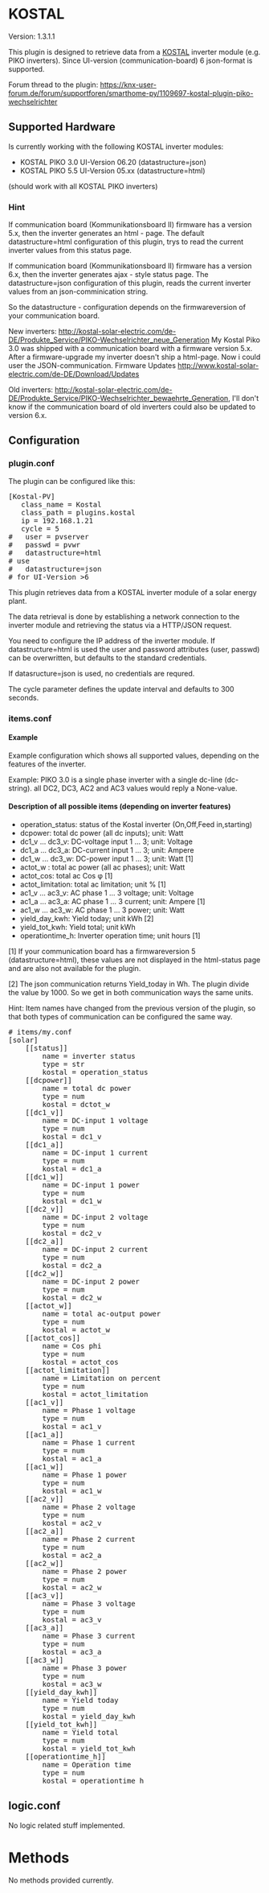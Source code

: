 # KOSTAL

Version: 1.3.1.1

This plugin is designed to retrieve data from a [KOSTAL](http://www.kostal-solar-electric.com/) inverter module (e.g. PIKO inverters).
Since UI-version (communication-board) 6 json-format is supported.

Forum thread to the plugin: https://knx-user-forum.de/forum/supportforen/smarthome-py/1109697-kostal-plugin-piko-wechselrichter

## Supported Hardware

Is currently working with the following KOSTAL inverter modules:

  * KOSTAL PIKO 3.0 UI-Version 06.20 (datastructure=json)
  * KOSTAL PIKO 5.5 UI-Version 05.xx (datastructure=html)

  (should work with all KOSTAL PIKO inverters)
  <add more successfull testet Kostal Inverters with UI-Version and used datastructure>


### Hint
  If com­mu­ni­ca­tion board (Kom­mu­nika­tions­board II) firmware has a version 5.x,
  then the inverter generates an html - page.
  The default datastructure=html configuration of this plugin, trys to read
  the current inverter values from this status page.

  If com­mu­ni­ca­tion board (Kom­mu­nika­tions­board II) firmware has a version 6.x,
  then the inverter generates ajax - style status page.
  The datastructure=json configuration of this plugin, reads the current
  inverter values from an json-comminication string.

  So the datastructure - configuration depends on the firmwareversion of your
  communication board.

  New inverters:
  http://kostal-solar-electric.com/de-DE/Produkte_Service/PIKO-Wechselrichter_neue_Generation
  My Kostal Piko 3.0 was shipped with a communication board with a firmware version 5.x.
  After a firmware-upgrade my inverter doesn't ship a html-page. Now i could user the
  JSON-communication.
  Firmware Updates http://www.kostal-solar-electric.com/de-DE/Download/Updates

  Old inverters:
  http://kostal-solar-electric.com/de-DE/Produkte_Service/PIKO-Wechselrichter_bewaehrte_Generation,
  I'll don't know if the communication board of old inverters could also be updated to version 6.x.


## Configuration

### plugin.conf

The plugin can be configured like this:

<pre>
[Kostal-PV]
   class_name = Kostal
   class_path = plugins.kostal
   ip = 192.168.1.21
   cycle = 5
#   user = pvserver
#   passwd = pvwr
#   datastructure=html
# use
#   datastructure=json
# for UI-Version >6
</pre>

This plugin retrieves data from a KOSTAL inverter module of a solar energy
plant.

The data retrieval is done by establishing a network connection to the
inverter module and retrieving the status via a HTTP/JSON request.

You need to configure the IP address of the inverter module.
If datastructure=html is used the user and password attributes (user, passwd)
can be overwritten, but defaults to the standard credentials.

If datasructure=json is used, no credentials are requred.

The cycle parameter defines the update interval and defaults to 300 seconds.

### items.conf

#### Example

Example configuration which shows all supported values, depending on the
features of the inverter.

Example: PIKO 3.0 is a single phase inverter with a single dc-line (dc-string).
  all DC2, DC3, AC2 and AC3 values would reply a None-value.





#### Description of all possible items (depending on inverter features)
* operation_status: status of the Kostal inverter (On,Off,Feed in,starting)
* dcpower: total dc power (all dc inputs); unit: Watt
* dc1_v ... dc3_v: DC-voltage input 1 ... 3; unit: Voltage
* dc1_a ... dc3_a: DC-current input 1 ... 3; unit: Ampere
* dc1_w ... dc3_w: DC-power input 1 ... 3; unit: Watt [1]
* actot_w : total ac power (all ac phases); unit: Watt
* actot_cos: total ac Cos φ [1]
* actot_limitation: total ac limitation; unit % [1]
* ac1_v ... ac3_v: AC phase 1 ... 3 voltage; unit: Voltage
* ac1_a ... ac3_a: AC phase 1 ... 3 current; unit: Ampere [1]
* ac1_w ... ac3_w: AC phase 1 ... 3 power; unit: Watt
* yield_day_kwh: Yield today; unit kWh [2]
* yield_tot_kwh: Yield total; unit kWh
* operationtime_h: Inverter operation time; unit hours [1]

[1] If your communication board has a firmwareversion 5 (datastructure=html), these values are not displayed in the html-status page and are also not available for the plugin.

[2] The json communication returns Yield_today in Wh. The plugin divide the value by 1000. So we get in both communication ways the same units.

Hint:
Item names have changed from the previous version of the plugin, so that both
types of communication can be configured the same way.

<pre>
# items/my.conf
[solar]
    [[status]]
        name = inverter status
        type = str
        kostal = operation_status
    [[dcpower]]
        name = total dc power
        type = num
        kostal = dctot_w
    [[dc1_v]]
        name = DC-input 1 voltage
        type = num
        kostal = dc1_v
    [[dc1_a]]
        name = DC-input 1 current
        type = num
        kostal = dc1_a
    [[dc1_w]]
        name = DC-input 1 power
        type = num
        kostal = dc1_w
    [[dc2_v]]
        name = DC-input 2 voltage
        type = num
        kostal = dc2_v
    [[dc2_a]]
        name = DC-input 2 current
        type = num
        kostal = dc2_a
    [[dc2_w]]
        name = DC-input 2 power
        type = num
        kostal = dc2_w
    [[actot_w]]
        name = total ac-output power
        type = num
        kostal = actot_w
    [[actot_cos]]
        name = Cos phi
        type = num
        kostal = actot_cos
    [[actot_limitation]]
        name = Limitation on percent
        type = num
        kostal = actot_limitation
    [[ac1_v]]
        name = Phase 1 voltage
        type = num
        kostal = ac1_v
    [[ac1_a]]
        name = Phase 1 current
        type = num
        kostal = ac1_a
    [[ac1_w]]
        name = Phase 1 power
        type = num
        kostal = ac1_w
    [[ac2_v]]
        name = Phase 2 voltage
        type = num
        kostal = ac2_v
    [[ac2_a]]
        name = Phase 2 current
        type = num
        kostal = ac2_a
    [[ac2_w]]
        name = Phase 2 power
        type = num
        kostal = ac2_w
    [[ac3_v]]
        name = Phase 3 voltage
        type = num
        kostal = ac3_v
    [[ac3_a]]
        name = Phase 3 current
        type = num
        kostal = ac3_a
    [[ac3_w]]
        name = Phase 3 power
        type = num
        kostal = ac3_w
    [[yield_day_kwh]]
        name = Yield today
        type = num
        kostal = yield_day_kwh
    [[yield_tot_kwh]]
        name = Yield total
        type = num
        kostal = yield_tot_kwh
    [[operationtime_h]]
        name = Operation time
        type = num
        kostal = operationtime_h
</pre>

## logic.conf

No logic related stuff implemented.

# Methods

No methods provided currently.
